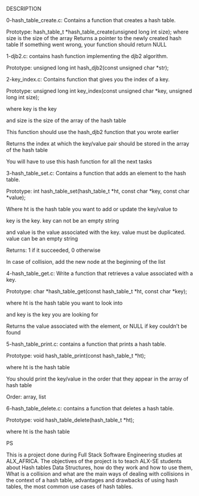 DESCRIPTION

0-hash_table_create.c: Contains a function that creates a hash table.

Prototype: hash_table_t *hash_table_create(unsigned long int size);
where size is the size of the array
Returns a pointer to the newly created hash table
If something went wrong, your function should return NULL


1-djb2.c: contains hash function implementing the djb2 algorithm.

Prototype: unsigned long int hash_djb2(const unsigned char *str);


2-key_index.c: Contains function that gives you the index of a key.



Prototype: unsigned long int key_index(const unsigned char *key, unsigned long int size);

where key is the key

and size is the size of the array of the hash table

This function should use the hash_djb2 function that you wrote earlier

Returns the index at which the key/value pair should be stored in the array of the hash table

You will have to use this hash function for all the next tasks



3-hash_table_set.c: Contains a function that adds an element to the hash table.



Prototype: int hash_table_set(hash_table_t *ht, const char *key, const char *value);

Where ht is the hash table you want to add or update the key/value to

key is the key. key can not be an empty string

and value is the value associated with the key. value must be duplicated. value can be an empty string

Returns: 1 if it succeeded, 0 otherwise

In case of collision, add the new node at the beginning of the list



4-hash_table_get.c: Write a function that retrieves a value associated with a key.



Prototype: char *hash_table_get(const hash_table_t *ht, const char *key);

where ht is the hash table you want to look into

and key is the key you are looking for

Returns the value associated with the element, or NULL if key couldn’t be found



5-hash_table_print.c: contains a function that prints a hash table.



Prototype: void hash_table_print(const hash_table_t *ht);

where ht is the hash table

You should print the key/value in the order that they appear in the array of hash table

Order: array, list


6-hash_table_delete.c: contains a function that deletes a hash table.



Prototype: void hash_table_delete(hash_table_t *ht);

where ht is the hash table



PS

This is a project done during Full Stack Software Engineering studies at ALX_AFRICA. The objectives of the project is to teach ALX-SE students about Hash tables Data Structures, how do they work and how to use them, What is a collision and what are the main ways of dealing with collisions in the context of a hash table, advantages and drawbacks of using hash tables, the most common use cases of hash tables.
